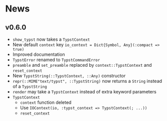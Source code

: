 
# News

## v0.6.0

- `show_typst` now takes a `TypstContext`
- New default `context` key `io_context = Dict{Symbol, Any}(:compact => true)`
- Improved documentation
- `TypstError` renamed to `TypstCommandError`
- `preamble` and `set_preamble` replaced by `context::TypstContext` and `reset_context`
- New `TypstString(::TypstContext, ::Any)` constructor
- `repr(::MIME"text/typst", ::TypstString)` now returns a `String` instead of a `TypstString`
- `render` may take a `TypstContext` instead of extra keyword parameters
- `TypstContext`
    - `context` function deleted
    - Use `IOContext(io, :typst_context => TypstContext(; ...))`
    - `reset_context`
